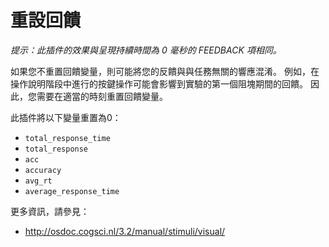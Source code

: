 # 重設回饋

*提示：此插件的效果與呈現持續時間為 0 毫秒的 FEEDBACK 項相同。*

如果您不重置回饋變量，則可能將您的反饋與與任務無關的響應混淆。 例如，在操作說明階段中進行的按鍵操作可能會影響到實驗的第一個阻塊期間的回饋。 因此，您需要在適當的時刻重置回饋變量。

此插件將以下變量重置為0：

- `total_response_time`
- `total_response`
- `acc`
- `accuracy`
- `avg_rt`
- `average_response_time`

更多資訊，請參見：

- <http://osdoc.cogsci.nl/3.2/manual/stimuli/visual/>